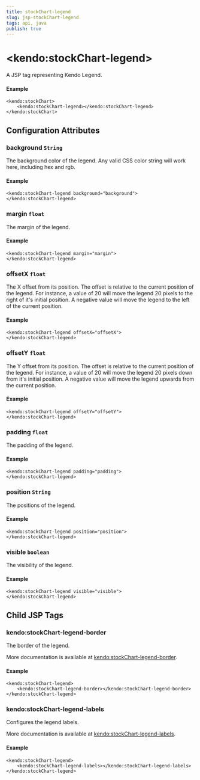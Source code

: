 ```yaml
---
title: stockChart-legend
slug: jsp-stockChart-legend
tags: api, java
publish: true
---
```


# \<kendo:stockChart-legend\>
A JSP tag representing Kendo Legend.

#### Example
    <kendo:stockChart>
        <kendo:stockChart-legend></kendo:stockChart-legend>
    </kendo:stockChart>


## Configuration Attributes


### background `String`

The background color of the legend. Any valid CSS color string will work here, including hex and rgb.

#### Example
    <kendo:stockChart-legend background="background">
    </kendo:stockChart-legend>



### margin `float`

The margin of the legend.

#### Example
    <kendo:stockChart-legend margin="margin">
    </kendo:stockChart-legend>



### offsetX `float`

The X offset from its position.  The offset is relative to the current position of the legend.
For instance, a value of 20 will move the legend 20 pixels to the right of it's initial position.  A negative value will move the legend
to the left of the current position.

#### Example
    <kendo:stockChart-legend offsetX="offsetX">
    </kendo:stockChart-legend>



### offsetY `float`

The Y offset from its position.  The offset is relative to the current position of the legend.
For instance, a value of 20 will move the legend 20 pixels down from it's initial position.  A negative value will move the legend
upwards from the current position.

#### Example
    <kendo:stockChart-legend offsetY="offsetY">
    </kendo:stockChart-legend>



### padding `float`

The padding of the legend.

#### Example
    <kendo:stockChart-legend padding="padding">
    </kendo:stockChart-legend>



### position `String`

The positions of the legend.

#### Example
    <kendo:stockChart-legend position="position">
    </kendo:stockChart-legend>



### visible `boolean`

The visibility of the legend.

#### Example
    <kendo:stockChart-legend visible="visible">
    </kendo:stockChart-legend>



## Child JSP Tags

### kendo:stockChart-legend-border

The border of the legend.

More documentation is available at [kendo:stockChart-legend-border](/api/wrappers/jsp/stockchart/legend-border).

#### Example

    <kendo:stockChart-legend>
        <kendo:stockChart-legend-border></kendo:stockChart-legend-border>
    </kendo:stockChart-legend>
 
### kendo:stockChart-legend-labels

Configures the legend labels.

More documentation is available at [kendo:stockChart-legend-labels](/api/wrappers/jsp/stockchart/legend-labels).

#### Example

    <kendo:stockChart-legend>
        <kendo:stockChart-legend-labels></kendo:stockChart-legend-labels>
    </kendo:stockChart-legend>
 
